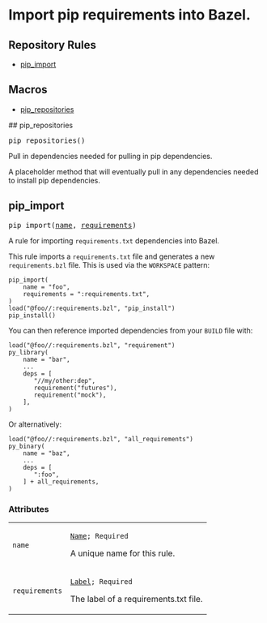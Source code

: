 
<!---
Documentation generated by Skydoc
-->
<h1>Import pip requirements into Bazel.</h1>


<nav class="toc">
  <h2>Repository Rules</h2>
  <ul>
    <li><a href="#pip_import">pip_import</a></li>
  </ul>
  <h2>Macros</h2>
  <ul>
    <li><a href="#pip_repositories">pip_repositories</a></li>
  </ul>
</nav>
<a name="pip_repositories"></a>
## pip_repositories

<pre>
pip_repositories()
</pre>

Pull in dependencies needed for pulling in pip dependencies.

A placeholder method that will eventually pull in any dependencies
needed to install pip dependencies.

<a name="pip_import"></a>
## pip_import

<pre>
pip_import(<a href="#pip_import.name">name</a>, <a href="#pip_import.requirements">requirements</a>)
</pre>

A rule for importing <code>requirements.txt</code> dependencies into Bazel.

This rule imports a <code>requirements.txt</code> file and generates a new
<code>requirements.bzl</code> file.  This is used via the <code>WORKSPACE</code>
pattern:
<pre><code>pip_import(
    name = "foo",
    requirements = ":requirements.txt",
)
load("@foo//:requirements.bzl", "pip_install")
pip_install()
</code></pre>

You can then reference imported dependencies from your <code>BUILD</code>
file with:
<pre><code>load("@foo//:requirements.bzl", "requirement")
py_library(
    name = "bar",
    ...
    deps = [
       "//my/other:dep",
       requirement("futures"),
       requirement("mock"),
    ],
)
</code></pre>

Or alternatively:
<pre><code>load("@foo//:requirements.bzl", "all_requirements")
py_binary(
    name = "baz",
    ...
    deps = [
       ":foo",
    ] + all_requirements,
)
</code></pre>


<a name="pip_import_args"></a>
### Attributes


<table class="params-table">
  <colgroup>
    <col class="col-param" />
    <col class="col-description" />
  </colgroup>
  <tbody>
    <tr id="pip_import.name">
      <td><code>name</code></td>
      <td>
        <p><code><a href="https://bazel.build/docs/build-ref.html#name">Name</a>; Required</code></p>
        <p>A unique name for this rule.</p>
      </td>
    </tr>
    <tr id="pip_import.requirements">
      <td><code>requirements</code></td>
      <td>
        <p><code><a href="https://bazel.build/docs/build-ref.html#labels">Label</a>; Required</code></p>
        <p>The label of a requirements.txt file.</p>
      </td>
    </tr>
  </tbody>
</table>
